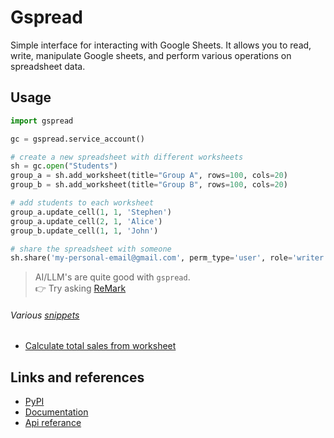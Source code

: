 # Gspread

Simple interface for interacting with Google Sheets. It allows you to read, write, manipulate Google sheets, and perform various operations on spreadsheet data.

## Usage

```python
import gspread

gc = gspread.service_account()

# create a new spreadsheet with different worksheets
sh = gc.open("Students")
group_a = sh.add_worksheet(title="Group A", rows=100, cols=20)
group_b = sh.add_worksheet(title="Group B", rows=100, cols=20)

# add students to each worksheet
group_a.update_cell(1, 1, 'Stephen')
group_a.update_cell(2, 1, 'Alice')
group_b.update_cell(1, 1, 'John')

# share the spreadsheet with someone
sh.share('my-personal-email@gmail.com', perm_type='user', role='writer')
```

> AI/LLM's are quite good with `gspread`.  
> 👉 Try asking [ReMark](https://chat.robocorp.com)

###### Various [snippets](snippets)

- [Calculate total sales from worksheet](snippets/calculate_total_sales.py)

## Links and references

- [PyPI](https://pypi.org/project/gspread/)
- [Documentation](https://docs.gspread.org/en/latest/)
- [Api referance](https://docs.gspread.org/en/latest/api/index.html)
